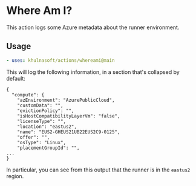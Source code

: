 # Where Am I?

This action logs some Azure metadata about the runner environment.

## Usage

```yaml
- uses: khulnasoft/actions/whereami@main
```

This will log the following information, in a section that's collapsed by default:

```
{
  "compute": {
    "azEnvironment": "AzurePublicCloud",
    "customData": "",
    "evictionPolicy": "",
    "isHostCompatibilityLayerVm": "false",
    "licenseType": "",
    "location": "eastus2",
    "name": "EUS2-GHEUS21UB22EUS2C9-0125",
    "offer": "",
    "osType": "Linux",
    "placementGroupId": "",
...
}
```

In particular, you can see from this output that the runner is in the `eastus2` region.
